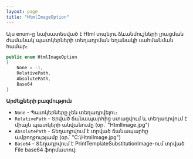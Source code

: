 ```yaml
---
layout: page
title: "HtmlImageOption" 
---
```


Այս enum-ը նախատեսված է Html տպելու ձևանմուշների լրացման ժամանակ պատկերների տեղադրման եղանակի սահմանման համար։

```c#
public enum HtmlImageOption
{
    None = -1,
    RelativePath,
    AbsolutePath,
    Base64
}
```

**Արժեքների բազմություն**

* `None` - Պատկերները չեն տեղադրվելու։
* `RelativePath` - Տրված ճանապարհից ստացվում և տեղադրվում է միայն պատկերի անվանումը (օր.՝ "HtmlImage.jpg")
* `AbsolutePath` - Տեղադրվում է տրված ճանապարհը ամբողջությամբ (օր.՝ "C:\\HtmlImage.jpg")
* `Base64` - Տեղադրվում է PrintTemplateSubstitutionImage-ում տրված File base64 ֆորմատով։
